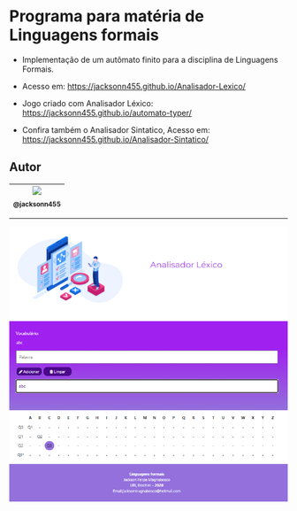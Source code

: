 Programa para matéria de Linguagens formais
===============================================

- Implementação de um autômato finito para a disciplina de Linguagens Formais.

- Acesso em: https://jacksonn455.github.io/Analisador-Lexico/
- Jogo criado com Analisador Léxico: https://jacksonn455.github.io/automato-typer/
- Confira também o Analisador Sintatico, Acesso em: https://jacksonn455.github.io/Analisador-Sintatico/

## Autor

 | [<img src="https://avatars1.githubusercontent.com/u/46221221?s=460&u=0d161e390cdad66e925f3d52cece6c3e65a23eb2&v=4" width=115><br><sub>@jacksonn455</sub>](https://github.com/jacksonn455) |
  | :---: |

--------------------
 ![](https://github.com/jacksonn455/Analisador-Lexico/blob/master/programa2.png)

